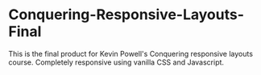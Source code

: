 # Conquering-Responsive-Layouts-Final

This is the final product for Kevin Powell's Conquering responsive layouts course. Completely responsive using vanilla CSS and Javascript.
